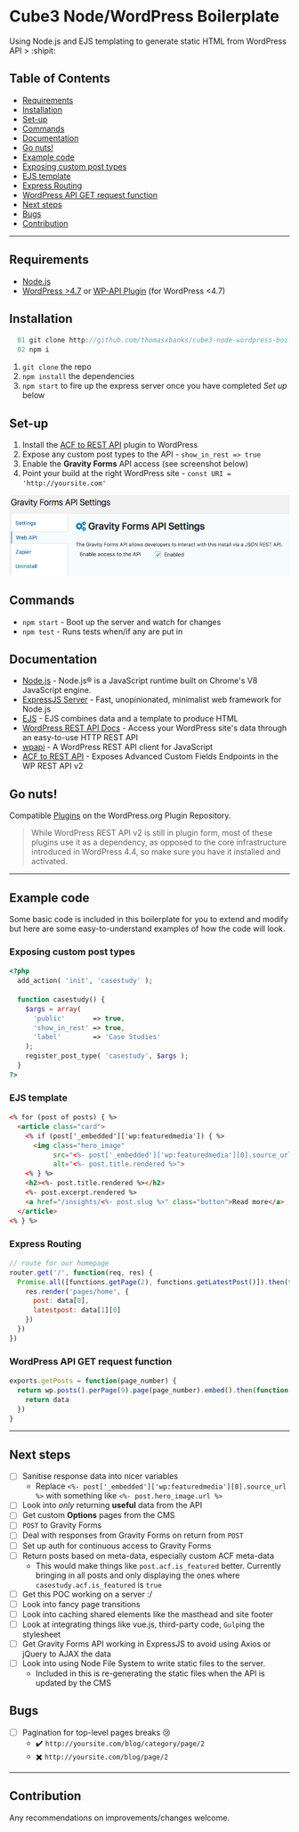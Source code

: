 # Cube3 Node/WordPress Boilerplate

Using Node.js and EJS templating to generate static HTML from WordPress API > :shipit:

## Table of Contents
- [Requirements](#requirements)
- [Installation](#installation)
- [Set-up](#set-up)
- [Commands](#commands)
- [Documentation](#doumentation)
- [Go nuts!](#go-nuts)
- [Example code](#example-code)
 - [Exposing custom post types](#exposing-custom-post-types)
 - [EJS template](#ejs-template)
 - [Express Routing](#express-routing)
 - [WordPress API GET request function](#wordpress-api-get-request-function)
- [Next steps](#next-steps)
- [Bugs](#bugs)
- [Contribution](#contribution)
_____

## Requirements
- [Node.js](https://nodejs.org/en/)
- [WordPress >4.7](https://wordpress.org/news/2016/12/vaughan/) or [WP-API Plugin](https://github.com/WP-API/WP-API) (for WordPress <4.7)

## Installation
```js
  01 git clone http://github.com/thomasxbanks/cube3-node-wordpress-boilerplate.git .
  02 npm i
```
1. `git clone` the repo
1. `npm install` the dependencies
1. `npm start` to fire up the express server once you have completed _Set up_ below

## Set-up
1. Install the [ACF to REST API](http://github.com/airesvsg/acf-to-rest-api) plugin to WordPress
1. Expose any custom post types to the API - `show_in_rest => true`
1. Enable the __Gravity Forms__ API access (see screenshot below)
1. Point your build at the right WordPress site - `const URI = 'http://yoursite.com'`

![gravity Forms API Settings](/_docs/gravity-forms-api-settings.png)

## Commands
- `npm start` - Boot up the server and watch for changes
- `npm test` - Runs tests when/if any are put in

## Documentation
- [Node.js](https://nodejs.org/en/) - Node.js® is a JavaScript runtime built on Chrome's V8 JavaScript engine.
- [ExpressJS Server](https://expressjs.com/) - Fast, unopinionated, minimalist web framework for Node.js
- [EJS](http://www.embeddedjs.com/) - EJS combines data and a template to produce HTML
- [WordPress REST API Docs](http://v2.wp-api.org/) - Access your WordPress site's data through an easy-to-use HTTP REST API
- [wpapi](https://www.npmjs.com/package/wpapi#collection-pagination) - A WordPress REST API client for JavaScript
- [ACF to REST API](http://github.com/airesvsg/acf-to-rest-api) - Exposes Advanced Custom Fields Endpoints in the WP REST API v2

## Go nuts!
Compatible [Plugins](http://v2.wp-api.org/guide/plugins/) on the WordPress.org Plugin Repository.

> While WordPress REST API v2 is still in plugin form, most of these plugins use it as a dependency, as opposed to the core infrastructure introduced in WordPress 4.4, so make sure you have it installed and activated.

_____

## Example code

Some basic code is included in this boilerplate for you to extend and modify
but here are some easy-to-understand examples of how the code will look.

### Exposing custom post types
```php
<?php
  add_action( 'init', 'casestudy' );

  function casestudy() {
    $args = array(
      'public'       => true,
      'show_in_rest' => true,
      'label'        => 'Case Studies'
    );
    register_post_type( 'casestudy', $args );
  }
?>
```

### EJS template
```html
<% for (post of posts) { %>
  <article class="card">
    <% if (post['_embedded']['wp:featuredmedia']) { %>
      <img class="hero_image"
           src="<%- post['_embedded']['wp:featuredmedia'][0].source_url %>"
           alt="<%- post.title.rendered %>">
    <% } %>
    <h2><%- post.title.rendered %></h2>
    <%- post.excerpt.rendered %>
    <a href="/insights/<%- post.slug %>" class="button">Read more</a>
  </article>
<% } %>
```

### Express Routing
```js
// route for our homepage
router.get('/', function(req, res) {
  Promise.all([functions.getPage(2), functions.getLatestPost()]).then(function(data) {
    res.render('pages/home', {
      post: data[0],
      latestpost: data[1][0]
    })
  })
})
```

### WordPress API GET request function
```js
exports.getPosts = function(page_number) {
  return wp.posts().perPage(9).page(page_number).embed().then(function(data) {
    return data
  })
}
```

_____

## Next steps
- [ ] Sanitise response data into nicer variables
  - Replace `<%- post['_embedded']['wp:featuredmedia'][0].source_url %>` with something like `<%- post.hero_image.url %>`
- [ ] Look into _only_ returning **useful** data from the API
- [ ] Get custom **Options** pages from the CMS
- [ ] `POST` to Gravity Forms
- [ ] Deal with responses from Gravity Forms on return from `POST`
- [ ] Set up auth for continuous access to Gravity Forms
- [ ] Return posts based on meta-data, especially custom ACF meta-data
  - This would make things like `post.acf.is_featured` better. Currently bringing in all posts and only displaying the ones where `casestudy.acf.is_featured` is `true`
- [ ] Get this POC working on a server :/
- [ ] Look into fancy page transitions
- [ ] Look into caching shared elements like the masthead and site footer
- [ ] Look at integrating things like vue.js, third-party code, `Gulp`ing the stylesheet
- [ ] Get Gravity Forms API working in ExpressJS to avoid using Axios or jQuery to AJAX the data
- [ ] Look into using Node File System to write static files to the server.
  - Included in this is re-generating the static files when the API is updated by the CMS

## Bugs
- [ ] Pagination for top-level pages breaks :cry:
  - :heavy_check_mark: `http://yoursite.com/blog/category/page/2`
  - :heavy_multiplication_x: `http://yoursite.com/blog/page/2`

_____

## Contribution
Any recommendations on improvements/changes welcome.
